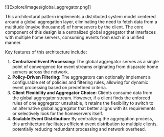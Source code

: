 ![[Explore/images/global_aggregator.png]]

This architectural pattern implements a distributed system model centered around a global aggregation layer, eliminating the need to fetch data from a multitude (maybe thousands!) of homesevers by the client. The core component of this design is a centralized global aggregator that interfaces with multiple home servers, consuming events from each in a unified manner.

Key features of this architecture include:

1. **Centralized Event Processing:** The global aggregator serves as a single point of convergence for event streams originating from disparate home servers across the network.
2. **Policy-Driven Filtering:** The aggregators can optionally implement a configurable set of policies and filtering rules, allowing for dynamic event processing based on predefined criteria.
3. **Client Flexibility and Aggregator Choice:** Clients consume data from the global aggregator stream. However, if a client finds the enforced rules of one aggregator unsuitable, it retains the flexibility to switch to an alternative global aggregator that better aligns with its requirements or selectively look for the homeservers itself.
4. **Scalable Event Distribution:** By centralizing the aggregation process, this architecture facilitates efficient event distribution to multiple clients, potentially reducing redundant processing and network overhead.
